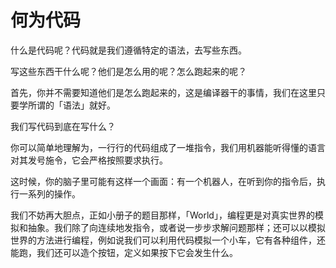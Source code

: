 # 何为代码

什么是代码呢？代码就是我们遵循特定的语法，去写些东西。

写这些东西干什么呢？他们是怎么用的呢？怎么跑起来的呢？

首先，你并不需要知道他们是怎么跑起来的，这是编译器干的事情，我们在这里只要学所谓的「语法」就好。

我们写代码到底在写什么？

你可以简单地理解为，一行行的代码组成了一堆指令，我们用机器能听得懂的语言对其发号施令，它会严格按照要求执行。

这时候，你的脑子里可能有这样一个画面：有一个机器人，在听到你的指令后，执行一系列的操作。

我们不妨再大胆点，正如小册子的题目那样，「World」，编程更是对真实世界的模拟和抽象。我们除了向连续地发指令，或者说一步步求解问题那样；还可以以模拟世界的方法进行编程，例如说我们可以利用代码模拟一个小车，它有各种组件，还能跑，我们还可以造个按钮，定义如果按下它会发生什么。
